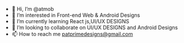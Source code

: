 - 👋 Hi, I’m @atmob
- 👀 I’m interested in Front-end Web & Android Designs
- 🌱 I’m currently learning React js,UI/UX DESIGNS
- 💞️ I’m looking to collaborate on UI/UX DESIGNS and Android Designs
- 📫 How to reach me patprimedesigns@gmail.com

<!---
atmob/atmob is a ✨ special ✨ repository because its `README.md` (this file) appears on your GitHub profile.
You can click the Preview link to take a look at your changes.
--->
